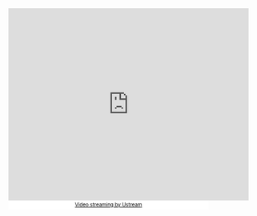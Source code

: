 <iframe width="480" height="386" src="http://www.ustream.tv/embed/recorded/24544258" scrolling="no" frameborder="0" style="border: 0px none transparent;">    </iframe>
<br /><a href="http://www.ustream.tv/" style="padding: 2px 0px 4px; width: 400px; background: #ffffff; display: block; color: #000000; font-weight: normal; font-size: 10px; text-decoration: underline; text-align: center;" target="_blank">Video streaming by Ustream</a>
